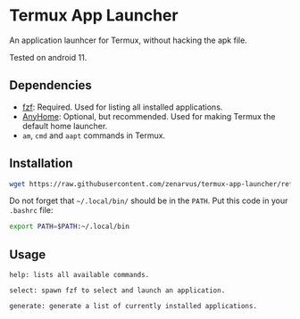 # Termux App Launcher
An application launhcer for Termux, without hacking the apk file.

Tested on android 11.

## Dependencies
- [fzf](https://github.com/junegunn/fzf): Required. Used for listing all installed applications.
- [AnyHome](https://github.com/tytydraco/AnyHome): Optional, but recommended. Used for making Termux the default home launcher.
- `am`, `cmd` and `aapt` commands in Termux.

## Installation
```sh
wget https://raw.githubusercontent.com/zenarvus/termux-app-launcher/refs/heads/main/app-launcher -O ~/.local/bin/app-launcher && chmod +x ~/.local/bin/app-launcher
```

Do not forget that `~/.local/bin/` should be in the `PATH`. Put this code in your `.bashrc` file:
```sh
export PATH=$PATH:~/.local/bin
```

## Usage
```
help: lists all available commands.

select: spawn fzf to select and launch an application.

generate: generate a list of currently installed applications.
```
